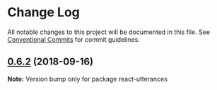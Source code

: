 # Change Log

All notable changes to this project will be documented in this file.
See [Conventional Commits](https://conventionalcommits.org) for commit guidelines.

<a name="0.6.2"></a>
## [0.6.2](https://github.com/b6pzeusbc54tvhw5jgpyw8pwz2x6gs/react-utterances/tree/master/packages/component/compare/react-utterances@0.6.2-test.1...react-utterances@0.6.2) (2018-09-16)

**Note:** Version bump only for package react-utterances
